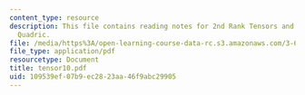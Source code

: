 ```yaml
---
content_type: resource
description: This file contains reading notes for 2nd Rank Tensors and the Representation
  Quadric.
file: /media/https%3A/open-learning-course-data-rc.s3.amazonaws.com/3-60-symmetry-structure-and-tensor-properties-of-materials-fall-2005/109539ef07b9ec2823aa46f9abc29905_tensor10.pdf
file_type: application/pdf
resourcetype: Document
title: tensor10.pdf
uid: 109539ef-07b9-ec28-23aa-46f9abc29905
---
```

